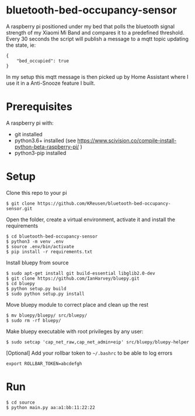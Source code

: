 # bluetooth-bed-occupancy-sensor

A raspberry pi positioned under my bed that polls the bluetooth signal strength of my Xiaomi Mi Band and compares it to a predefined threshold. Every 30 seconds the script will publish a message to a mqtt topic updating the state, ie:

```
{
    "bed_occupied": true
}
```

In my setup this mqtt message is then picked up by Home Assistant where I use it in a Anti-Snooze feature I built.

# Prerequisites

A raspberry pi with:

- git installed
- python3.6+ installed (see https://www.scivision.co/compile-install-python-beta-raspberry-pi/ )
- python3-pip installed

# Setup

Clone this repo to your pi

```
$ git clone https://github.com/KReusen/bluetooth-bed-occupancy-sensor.git
```

Open the folder, create a virtual environment, activate it
and install the requirements

```
$ cd bluetooth-bed-occupancy-sensor
$ python3 -m venv .env
$ source .env/bin/activate
$ pip install -r requirements.txt
```

Install bluepy from source

```
$ sudo apt-get install git build-essential libglib2.0-dev
$ git clone https://github.com/IanHarvey/bluepy.git
$ cd bluepy
$ python setup.py build
$ sudo python setup.py install
```

Move bluepy module to correct place and clean up the rest

```
$ mv bluepy/bluepy/ src/bluepy/
$ sudo rm -rf bluepy/
```

Make bluepy executable with root privileges by any user:

```
$ sudo setcap 'cap_net_raw,cap_net_admin+eip' src/bluepy/bluepy-helper
```

[Optional] Add your rollbar token to `~/.bashrc` to be able to log errors

```
export ROLLBAR_TOKEN=abcdefgh
```

# Run

```
$ cd source
$ python main.py aa:a1:bb:11:22:22
```

